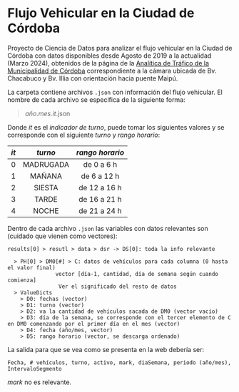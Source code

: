 # Flujo Vehicular en la Ciudad de Córdoba

Proyecto de Ciencia de Datos para analizar el flujo vehicular en la Ciudad de
Córdoba con datos disponibles desde Agosto de 2019 a la actualidad (Marzo 2024),
obtenidos de la página de la [Analítica de Tráfico de la Municipalidad de
Córdoba](https://app.powerbi.com/view?r=eyJrIjoiMjg1YmRjODktZGRjOS00ODMxLWFiOTMtZTQzZDViZjNkMWE5IiwidCI6ImU4YjUzOTJiLWM1NmQtNGM4Ni1iNjU4LWJjYmFhNzM1ZDFjZCIsImMiOjR9)
correspondiente a la cámara ubicada de Bv. Chacabuco y Bv. Illia con orientación
hacia puente Maipú.

La carpeta contiene archivos `.json` con información del flujo vehicular. El
nombre de cada archivo se especifica de la siguiente forma:

> _año_._mes_._it_.json

Donde _it_ es el _indicador de turno_, puede tomar los siguientes valores y se
corresponde con el siguiente _turno_ y _rango horario_:

 _it_ | _turno_ | _rango horario_
-------|:-:|:------:
 0 | MADRUGADA | de 0 a 6 h
 1 | MAÑANA | de 6 a 12 h
 2 | SIESTA | de 12 a 16 h
 3 | TARDE | de 16 a 21 h
 4 | NOCHE | de 21 a 24 h


Dentro de cada archivo `.json` las variables con datos relevantes son (cuidado
que vienen como vectores):

	results[0] > resutl > data > dsr -> DS[0]: toda la info relevante

	  > PH[0] > DM0[#] > C: datos de vehículos para cada columna (0 hasta el valor final)
				   vector [día-1, cantidad, día de semana según cuando comienza]
					Ver el significado del resto de datos 
	  > ValueDicts 
	    > D0: fechas (vector)
	    > D1: turno (vector)
	    > D2: va la cantidad de vehículos sacada de DM0 (vector vacío) 
	    > D3: día de la semana, se corresponde con el tercer elemento de C en DM0 comenzando por el primer día en el mes (vector)
	    > D4: fecha (año/mes, vector)
	    > D5: rango horario (vector, se descarga ordenado)


La salida para que se vea como se presenta en la web debería ser:

    Fecha, # vehículos, turno, activo, mark, diaSemana, periodo (año/mes), IntervaloSegmento

_mark_ no es relevante.
